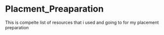 # Placment_Preaparation
This is compelte list of resources that i used and going to for my placement preparation
